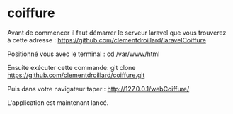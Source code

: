 # coiffure

Avant de commencer il faut démarrer le serveur laravel que vous trouverez à cette adresse :
https://github.com/clementdroillard/laravelCoiffure

Positionné vous avec le terminal :
cd /var/www/html

Ensuite exécuter cette commande:
git clone https://github.com/clementdroillard/coiffure.git

Puis dans votre navigateur taper :
http://127.0.0.1/webCoiffure/

L'application est maintenant lancé.
